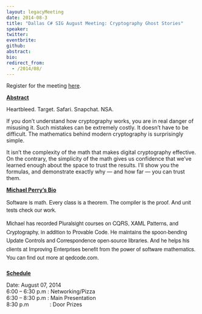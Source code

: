 ```yaml
---
layout: legacyMeeting
date: 2014-08-3
title: "Dallas C# SIG August Meeting: Cryptography Ghost Stories"
speaker:
twitter:
eventbrite:
github:
abstract:
bio:
redirect_from:
  - /2014/08/
---
```


<p>Register for the meeting&nbsp;<a href="https://www.eventbrite.com/e/dallas-c-sig-august-meeting-cryptography-ghost-stories-tickets-12372531575">here</a>.</p>
<p><strong><span style="text-decoration: underline;">Abstract</span></strong></p>
<p>Heartbleed. Target. Safari. Snapchat. NSA.</p>
<p>If you don&#8217;t understand how cryptography works, you are in real danger of misusing it. Such mistakes can be extremely costly. It doesn&#8217;t have to be difficult. The mathematics behind modern cryptography is surprisingly simple.</p>
<p>It isn&#8217;t the complexity of the math that makes digital cryptography effective. On the contrary, the simplicity of the math gives us confidence that we&#8217;ve learned enough about the space to trust the results. I&#8217;ll show you the formulas, and demonstrate exactly why &#8212; and how far &#8212; you can trust them.</p>
<p><strong><span style="text-decoration: underline;">Michael Perry&#8217;s Bio</span></strong></p>
<p><span style="font-family: 'Helvetica Neue', Helvetica, Arial, sans-serif; line-height: normal;">Software is math. Every class is a theorem. The compiler is the proof. And unit tests check our work.</span></p>
<div id="_mcePaste">
<p style="line-height: normal; margin: 0px; padding: 0px 0px 8px; font-family: 'Helvetica Neue', Helvetica, Arial, sans-serif;"><span style="line-height: 1.6em;">Michael has recorded Pluralsight courses on CQRS, XAML Patterns, and Cryptography, in addition to Provable Code. He maintains the spoon-bending Update Controls and Correspondence open-source libraries. And he helps his clients at Improving Enterprises benefit from the power of software mathematics. You can find out more at qedcode.com.</span></p>
</div>
<p><strong><span style="text-decoration: underline;">Schedule</span></strong></p>
<p>Date: August 07, 2014<br />
6:00 &#8211; 6:30 p.m : Networking/Pizza<br />
6:30 &#8211; 8:30 p.m : Main Presentation<br />
8:30 p.m &nbsp; &nbsp; &nbsp; &nbsp; &nbsp; &nbsp; &nbsp;: Door Prizes</p>

